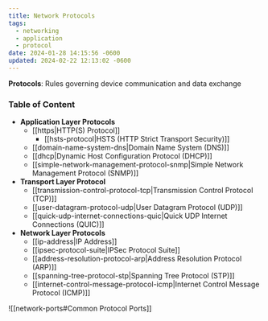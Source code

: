 ```yaml
---
title: Network Protocols
tags:
  - networking
  - application
  - protocol
date: 2024-01-28 14:15:56 -0600
updated: 2024-02-22 12:13:02 -0600
---
```


**Protocols**: Rules governing device communication and data exchange

### Table of Content

* **Application Layer Protocols**
	* [[https|HTTP(S) Protocol]]
		* [[hsts-protocol|HSTS (HTTP Strict Transport Security)]]
	* [[domain-name-system-dns|Domain Name System (DNS)]]
	* [[dhcp|Dynamic Host Configuration Protocol (DHCP)]]
	* [[simple-network-management-protocol-snmp|Simple Network Management Protocol (SNMP)]]
* **Transport Layer Protocol**
	* [[transmission-control-protocol-tcp|Transmission Control Protocol (TCP)]]
	* [[user-datagram-protocol-udp|User Datagram Protocol (UDP)]]
	* [[quick-udp-internet-connections-quic|Quick UDP Internet Connections (QUIC)]]
* **Network Layer Protocols**
	* [[ip-address|IP Address]]
	* [[ipsec-protocol-suite|IPSec Protocol Suite]]
	* [[address-resolution-protocol-arp|Address Resolution Protocol (ARP)]]
	* [[spanning-tree-protocol-stp|Spanning Tree Protocol (STP)]]
	* [[internet-control-message-protocol-icmp|Internet Control Message Protocol (ICMP)]]

![[network-ports#Common Protocol Ports]]
